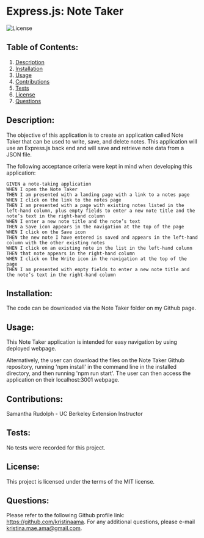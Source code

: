 # Express.js: Note Taker

  ![License](https://img.shields.io/badge/license-MIT-green)

## Table of Contents:
  1. [Description](#description)
  2. [Installation](#installation)
  3. [Usage](#usage)
  4. [Contributions](#contributions)
  5. [Tests](#tests)
  6. [License](#license)
  7. [Questions](#questions)

## Description:
 The objective of this application is to create an application called Note Taker that can be used to write, save, and delete notes. This application will use an Express.js back end and will save and retrieve note data from a JSON file.

The following acceptance criteria were kept in mind when developing this application:

```
GIVEN a note-taking application
WHEN I open the Note Taker
THEN I am presented with a landing page with a link to a notes page
WHEN I click on the link to the notes page
THEN I am presented with a page with existing notes listed in the left-hand column, plus empty fields to enter a new note title and the note’s text in the right-hand column
WHEN I enter a new note title and the note’s text
THEN a Save icon appears in the navigation at the top of the page
WHEN I click on the Save icon
THEN the new note I have entered is saved and appears in the left-hand column with the other existing notes
WHEN I click on an existing note in the list in the left-hand column
THEN that note appears in the right-hand column
WHEN I click on the Write icon in the navigation at the top of the page
THEN I am presented with empty fields to enter a new note title and the note’s text in the right-hand column
```

## Installation:
 The code can be downloaded via the Note Taker folder on my Github page.

## Usage:
  This Note Taker application is intended for easy navigation by using deployed webpage.
  
  Alternatively, the user can download the files on the Note Taker Github repository, running 'npm install' in the command line in the installed directory, and then running 'npm run start'. The user can then access the application on their localhost:3001 webpage.
  
## Contributions:
  Samantha Rudolph - UC Berkeley Extension Instructor

## Tests:
  No tests were recorded for this project.

## License:
 This project is licensed under the terms of the MIT license.

## Questions:
  Please refer to the following Github profile link: https://github.com/kristinaama.
    For any additional questions, please e-mail kristina.mae.ama@gmail.com.
